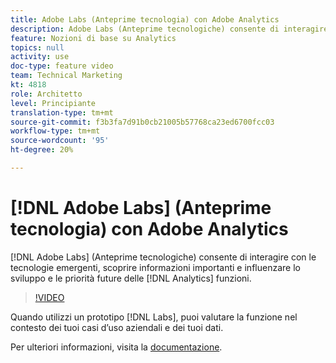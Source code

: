 ```yaml
---
title: Adobe Labs (Anteprime tecnologia) con Adobe Analytics
description: Adobe Labs (Anteprime tecnologiche) consente di interagire con le tecnologie emergenti, scoprire informazioni importanti e influenzare le priorità e lo sviluppo delle future funzioni di Analytics.
feature: Nozioni di base su Analytics
topics: null
activity: use
doc-type: feature video
team: Technical Marketing
kt: 4818
role: Architetto
level: Principiante
translation-type: tm+mt
source-git-commit: f3b3fa7d91b0cb21005b57768ca23ed6700fcc03
workflow-type: tm+mt
source-wordcount: '95'
ht-degree: 20%

---
```



# [!DNL Adobe Labs] (Anteprime tecnologia) con Adobe Analytics

[!DNL Adobe Labs] (Anteprime tecnologiche) consente di interagire con le tecnologie emergenti, scoprire informazioni importanti e influenzare lo sviluppo e le priorità future delle  [!DNL Analytics] funzioni.

>[!VIDEO](https://video.tv.adobe.com/v/32841/?quality=12)

Quando utilizzi un prototipo [!DNL Labs], puoi valutare la funzione nel contesto dei tuoi casi d’uso aziendali e dei tuoi dati.

Per ulteriori informazioni, visita la [documentazione](https://docs.adobe.com/content/help/it-IT/analytics/analyze/tech-previews/overview.html).
